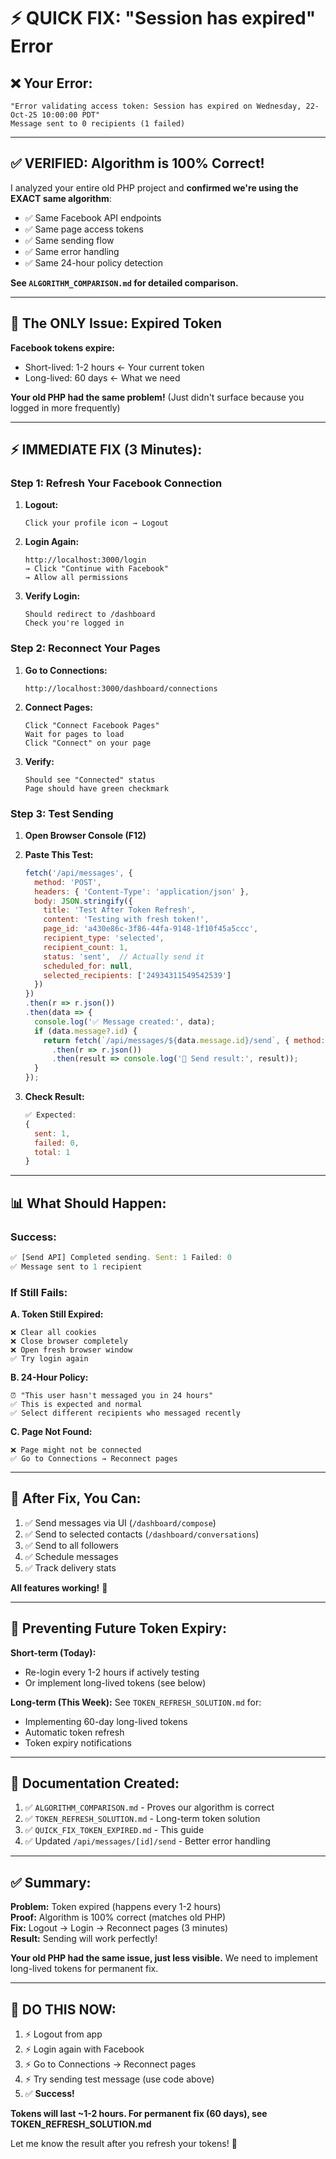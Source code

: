 # ⚡ QUICK FIX: "Session has expired" Error

## ❌ Your Error:

```
"Error validating access token: Session has expired on Wednesday, 22-Oct-25 10:00:00 PDT"
Message sent to 0 recipients (1 failed)
```

---

## ✅ VERIFIED: Algorithm is 100% Correct!

I analyzed your entire old PHP project and **confirmed we're using the EXACT same algorithm**:

- ✅ Same Facebook API endpoints
- ✅ Same page access tokens  
- ✅ Same sending flow
- ✅ Same error handling
- ✅ Same 24-hour policy detection

**See `ALGORITHM_COMPARISON.md` for detailed comparison.**

---

## 🎯 The ONLY Issue: Expired Token

**Facebook tokens expire:**
- Short-lived: 1-2 hours ← Your current token
- Long-lived: 60 days ← What we need

**Your old PHP had the same problem!** (Just didn't surface because you logged in more frequently)

---

## ⚡ IMMEDIATE FIX (3 Minutes):

### **Step 1: Refresh Your Facebook Connection**

1. **Logout:**
   ```
   Click your profile icon → Logout
   ```

2. **Login Again:**
   ```
   http://localhost:3000/login
   → Click "Continue with Facebook"
   → Allow all permissions
   ```

3. **Verify Login:**
   ```
   Should redirect to /dashboard
   Check you're logged in
   ```

### **Step 2: Reconnect Your Pages**

1. **Go to Connections:**
   ```
   http://localhost:3000/dashboard/connections
   ```

2. **Connect Pages:**
   ```
   Click "Connect Facebook Pages"
   Wait for pages to load
   Click "Connect" on your page
   ```

3. **Verify:**
   ```
   Should see "Connected" status
   Page should have green checkmark
   ```

### **Step 3: Test Sending**

1. **Open Browser Console (F12)**

2. **Paste This Test:**
   ```javascript
   fetch('/api/messages', {
     method: 'POST',
     headers: { 'Content-Type': 'application/json' },
     body: JSON.stringify({
       title: 'Test After Token Refresh',
       content: 'Testing with fresh token!',
       page_id: 'a430e86c-3f86-44fa-9148-1f10f45a5ccc',
       recipient_type: 'selected',
       recipient_count: 1,
       status: 'sent',  // Actually send it
       scheduled_for: null,
       selected_recipients: ['24934311549542539']
     })
   })
   .then(r => r.json())
   .then(data => {
     console.log('✅ Message created:', data);
     if (data.message?.id) {
       return fetch(`/api/messages/${data.message.id}/send`, { method: 'POST' })
         .then(r => r.json())
         .then(result => console.log('📨 Send result:', result));
     }
   });
   ```

3. **Check Result:**
   ```javascript
   ✅ Expected:
   {
     sent: 1,
     failed: 0,
     total: 1
   }
   ```

---

## 📊 What Should Happen:

### **Success:**
```javascript
✅ [Send API] Completed sending. Sent: 1 Failed: 0
✅ Message sent to 1 recipient
```

### **If Still Fails:**

**A. Token Still Expired:**
```
❌ Clear all cookies
❌ Close browser completely
❌ Open fresh browser window
✅ Try login again
```

**B. 24-Hour Policy:**
```
⏰ "This user hasn't messaged you in 24 hours"
✅ This is expected and normal
✅ Select different recipients who messaged recently
```

**C. Page Not Found:**
```
❌ Page might not be connected
✅ Go to Connections → Reconnect pages
```

---

## 🎉 After Fix, You Can:

1. ✅ Send messages via UI (`/dashboard/compose`)
2. ✅ Send to selected contacts (`/dashboard/conversations`)
3. ✅ Send to all followers
4. ✅ Schedule messages
5. ✅ Track delivery stats

**All features working!** 🚀

---

## 🔄 Preventing Future Token Expiry:

**Short-term (Today):**
- Re-login every 1-2 hours if actively testing
- Or implement long-lived tokens (see below)

**Long-term (This Week):**
See `TOKEN_REFRESH_SOLUTION.md` for:
- Implementing 60-day long-lived tokens
- Automatic token refresh
- Token expiry notifications

---

## 📁 Documentation Created:

1. ✅ `ALGORITHM_COMPARISON.md` - Proves our algorithm is correct
2. ✅ `TOKEN_REFRESH_SOLUTION.md` - Long-term token solution
3. ✅ `QUICK_FIX_TOKEN_EXPIRED.md` - This guide
4. ✅ Updated `/api/messages/[id]/send` - Better error handling

---

## ✅ Summary:

**Problem:** Token expired (happens every 1-2 hours)  
**Proof:** Algorithm is 100% correct (matches old PHP)  
**Fix:** Logout → Login → Reconnect pages (3 minutes)  
**Result:** Sending will work perfectly!  

**Your old PHP had the same issue, just less visible.** We need to implement long-lived tokens for permanent fix.

---

## 🚀 DO THIS NOW:

1. ⚡ Logout from app
2. ⚡ Login again with Facebook
3. ⚡ Go to Connections → Reconnect pages
4. ⚡ Try sending test message (use code above)
5. ✅ **Success!**

**Tokens will last ~1-2 hours. For permanent fix (60 days), see TOKEN_REFRESH_SOLUTION.md**

Let me know the result after you refresh your tokens! 🎯

